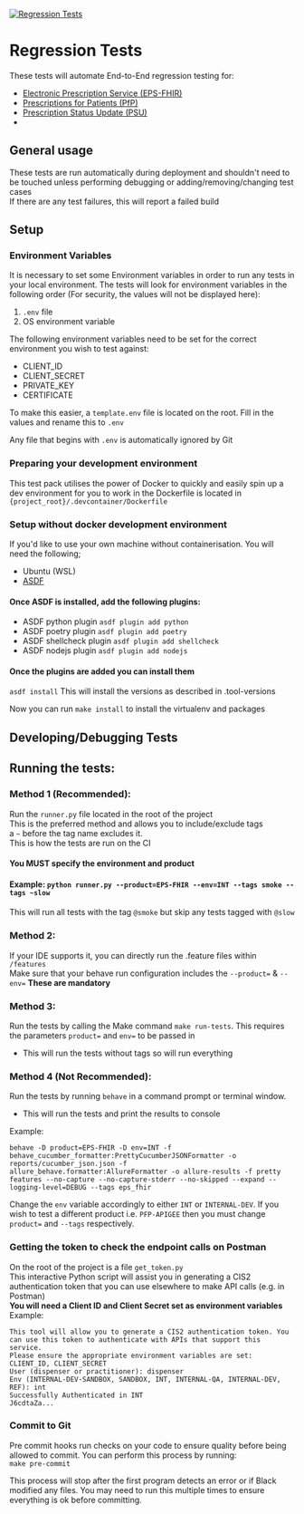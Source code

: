 [![Regression Tests](https://github.com/NHSDigital/electronic-prescription-service-api-regression-tests/actions/workflows/regression_tests.yml/badge.svg?branch=main)](https://github.com/NHSDigital/electronic-prescription-service-api-regression-tests/actions/workflows/regression_tests.yml)

# Regression Tests
These tests will automate End-to-End regression testing for:
* [Electronic Prescription Service (EPS-FHIR)](https://digital.nhs.uk/developer/api-catalogue/electronic-prescription-service-fhir)
* [Prescriptions for Patients (PfP)](https://digital.nhs.uk/developer/api-catalogue/prescriptions-for-patients)
* [Prescription Status Update (PSU)](https://digital.nhs.uk/developer/api-catalogue/prescription-status-update-fhir/)
*

## General usage
These tests are run automatically during deployment and shouldn't need to be touched unless performing debugging or
adding/removing/changing test cases <br />
If there are any test failures, this will report a failed build
## Setup

### Environment Variables
It is necessary to set some Environment variables in order to run any tests in your local environment. The tests will look for environment variables in the following order
(For security, the values will not be displayed here):
1. `.env` file
2. OS environment variable

The following environment variables need to be set for the correct environment you wish to test against:
* CLIENT_ID
* CLIENT_SECRET
* PRIVATE_KEY
* CERTIFICATE

To make this easier, a `template.env` file is located on the root. Fill in the values and rename this to `.env`

Any file that begins with `.env` is automatically ignored by Git

### Preparing your development environment
This test pack utilises the power of Docker to quickly and easily spin up a dev environment for you to work in
the Dockerfile is located in `{project_root}/.devcontainer/Dockerfile`

### Setup without docker development environment
If you'd like to use your own machine without containerisation. You will need the following;
* Ubuntu (WSL)
* [ASDF](https://asdf-vm.com/guide/getting-started.html)
#### Once ASDF is installed, add the following plugins:
* ASDF python plugin `asdf plugin add python`
* ASDF poetry plugin `asdf plugin add poetry`
* ASDF shellcheck plugin `asdf plugin add shellcheck`
* ASDF nodejs plugin `asdf plugin add nodejs`
#### Once the plugins are added you can install them
`asdf install` This will install the versions as described in .tool-versions

Now you can run `make install` to install the virtualenv and packages

## Developing/Debugging Tests

## Running the tests:
### Method 1 (Recommended):
Run the `runner.py` file located in the root of the project <br />
This is the preferred method and allows you to include/exclude tags <br />
a `~` before the tag name excludes it. <br />
This is how the tests are run on the CI
<h4> You MUST specify the environment and product <br />

#### Example: `python runner.py --product=EPS-FHIR --env=INT --tags smoke --tags ~slow`
This will run all tests with the tag `@smoke` but skip any tests tagged with `@slow`

### Method 2:
If your IDE supports it, you can directly run the .feature files within `/features` <br />
Make sure that your behave run configuration includes the `--product=` & `--env=` <B>These are mandatory</B>

### Method 3:
Run the tests by calling the Make command `make run-tests`. This requires the parameters `product=` and `env=` to be passed in
* This will run the tests without tags so will run everything

### Method 4 (Not Recommended):
Run the tests by running `behave` in a command prompt or terminal window.
* This will run the tests and print the results to console

Example:
```
behave -D product=EPS-FHIR -D env=INT -f behave_cucumber_formatter:PrettyCucumberJSONFormatter -o reports/cucumber_json.json -f
allure_behave.formatter:AllureFormatter -o allure-results -f pretty features --no-capture --no-capture-stderr --no-skipped --expand --logging-level=DEBUG --tags eps_fhir
```

Change the `env` variable accordingly to either `INT` or `INTERNAL-DEV`.
If you wish to test a different product i.e. `PFP-APIGEE` then you must change `product=` and `--tags` respectively.

### Getting the token to check the endpoint calls on Postman
On the root of the project is a file `get_token.py` <br>
This interactive Python script will assist you in generating a CIS2 authentication token that you can use elsewhere to make API calls (e.g. in Postman)
<br> **You will need a Client ID and Client Secret set as environment variables** </br>
Example:
```
This tool will allow you to generate a CIS2 authentication token. You can use this token to authenticate with APIs that support this service.
Please ensure the appropriate environment variables are set: CLIENT_ID, CLIENT_SECRET
User (dispenser or practitioner): dispenser
Env (INTERNAL-DEV-SANDBOX, SANDBOX, INT, INTERNAL-QA, INTERNAL-DEV, REF): int
Successfully Authenticated in INT
J6cdtaZa...
```
### Commit to Git
Pre commit hooks run checks on your code to ensure quality before being allowed to commit. You can perform this process by running: <br /> `make pre-commit`

This process will stop after the first program detects an error or if Black modified any files.
You may need to run this multiple times to ensure everything is ok before committing.
